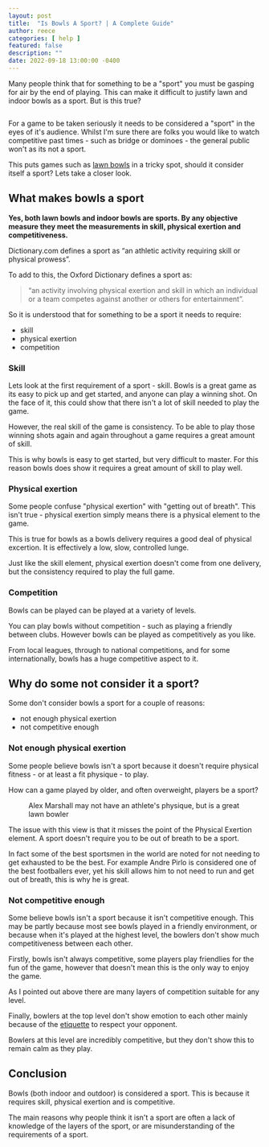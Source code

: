 ```yaml
---
layout: post
title:  "Is Bowls A Sport? | A Complete Guide"
author: reece
categories: [ help ]
featured: false
description: ""
date: 2022-09-18 13:00:00 -0400
---
```

    

<!-- wp:paragraph -->
<p xmlns="http://www.w3.org/1999/xhtml">Many people think that for something to be a "sport" you must be gasping for air by the end of playing. This can make it difficult to justify lawn and indoor bowls as a sport. But is this true?</p>
<!-- /wp:paragraph -->

<!-- wp:image {"id":1455,"sizeSlug":"full","linkDestination":"none"} -->
<figure class="wp-block-image size-full"><img src="/img/posts/Is-Bowls-A-Sport.jpg" alt="" class="wp-image-1455"/></figure>
<!-- /wp:image -->

<!-- wp:paragraph -->
<p>For a game to be taken seriously it needs to be considered a "sport" in the eyes of it's audience. Whilst I'm sure there are folks you would like to watch competitive past times - such as bridge or dominoes - the general public won't as its not a sport.</p>
<!-- /wp:paragraph -->

<!-- wp:paragraph -->
<p> This puts games such as <a href="https://www.jackhighbowls.com/help/lawn-bowls-rules/" data-type="post" data-id="304">lawn bowls</a> in a tricky spot, should it consider itself a sport? Lets take a closer look.</p>
<!-- /wp:paragraph -->

<!-- wp:heading -->
<h2>What makes bowls a sport</h2>
<!-- /wp:heading -->

<!-- wp:paragraph -->
<p><strong>Yes, both lawn bowls and indoor bowls are sports. By any objective measure they meet the measurements in skill, physical exertion and competitiveness.</strong></p>
<!-- /wp:paragraph -->

<!-- wp:paragraph -->
<p>Dictionary.com defines a sport as “an athletic activity requiring skill or physical prowess”.</p>
<!-- /wp:paragraph -->

<!-- wp:paragraph -->
<p>To add to this, the Oxford Dictionary defines a sport as:</p>
<!-- /wp:paragraph -->

<!-- wp:quote -->
<blockquote class="wp-block-quote"><!-- wp:paragraph -->
<p>“an activity involving physical exertion and skill in which an individual or a team competes against another or others for entertainment”. </p>
<!-- /wp:paragraph --></blockquote>
<!-- /wp:quote -->

<!-- wp:paragraph -->
<p>So it is understood that for something to be a sport it needs to require:</p>
<!-- /wp:paragraph -->

<!-- wp:list -->
<ul><!-- wp:list-item -->
<li>skill</li>
<!-- /wp:list-item -->

<!-- wp:list-item -->
<li>physical exertion</li>
<!-- /wp:list-item -->

<!-- wp:list-item -->
<li>competition</li>
<!-- /wp:list-item --></ul>
<!-- /wp:list -->

<!-- wp:heading {"level":3} -->
<h3>Skill</h3>
<!-- /wp:heading -->

<!-- wp:paragraph -->
<p>Lets look at the first requirement of a sport - skill. Bowls is a great game as its easy to pick up and get started, and anyone can play a winning shot. On the face of it, this could show that there isn't a lot of skill needed to play the game.</p>
<!-- /wp:paragraph -->

<!-- wp:paragraph -->
<p>However, the real skill of the game is consistency. To be able to play those winning shots again and again throughout a game requires a great amount of skill.</p>
<!-- /wp:paragraph -->

<!-- wp:paragraph -->
<p>This is why bowls is easy to get started, but very difficult to master. For this reason bowls does show it requires a great amount of skill to play well.</p>
<!-- /wp:paragraph -->

<!-- wp:heading {"level":3} -->
<h3>Physical exertion</h3>
<!-- /wp:heading -->

<!-- wp:paragraph -->
<p>Some people confuse "physical exertion" with "getting out of breath". This isn't true - physical exertion simply means there is a physical element to the game.</p>
<!-- /wp:paragraph -->

<!-- wp:paragraph -->
<p>This is true for bowls as a bowls delivery requires a good deal of physical excertion. It is effectively a low, slow, controlled lunge. </p>
<!-- /wp:paragraph -->

<!-- wp:paragraph -->
<p>Just like the skill element, physical exertion doesn't come from one delivery, but the consistency required to play the full game. </p>
<!-- /wp:paragraph -->

<!-- wp:heading {"level":3} -->
<h3>Competition</h3>
<!-- /wp:heading -->

<!-- wp:paragraph -->
<p>Bowls can be played can be played at a variety of levels. </p>
<!-- /wp:paragraph -->

<!-- wp:paragraph -->
<p>You can play bowls without competition - such as playing a friendly between clubs. However bowls can be played as competitively as you like.</p>
<!-- /wp:paragraph -->

<!-- wp:paragraph -->
<p>From local leagues, through to national competitions, and for some internationally, bowls has a huge competitive aspect to it.</p>
<!-- /wp:paragraph -->

<!-- wp:heading -->
<h2>Why do some not consider it a sport?</h2>
<!-- /wp:heading -->

<!-- wp:paragraph -->
<p>Some don't consider bowls a sport for a couple of reasons:</p>
<!-- /wp:paragraph -->

<!-- wp:list -->
<ul><!-- wp:list-item -->
<li>not enough physical exertion</li>
<!-- /wp:list-item -->

<!-- wp:list-item -->
<li>not competitive enough</li>
<!-- /wp:list-item --></ul>
<!-- /wp:list -->

<!-- wp:heading {"level":3} -->
<h3>Not enough physical exertion</h3>
<!-- /wp:heading -->

<!-- wp:paragraph -->
<p>Some people believe bowls isn't a sport because it doesn't require physical fitness - or at least a fit physique - to play.</p>
<!-- /wp:paragraph -->

<!-- wp:paragraph -->
<p>How can a game played by older, and often overweight, players be a sport?</p>
<!-- /wp:paragraph -->

<!-- wp:image {"id":1454,"sizeSlug":"full","linkDestination":"none"} -->
<figure class="wp-block-image size-full"><img src="/img/posts/Bioflow-Alex-Marshall-2019.jpg" alt="" class="wp-image-1454"/><figcaption class="wp-element-caption">Alex Marshall may not have an athlete's physique, but is a great lawn bowler</figcaption></figure>
<!-- /wp:image -->

<!-- wp:paragraph -->
<p>The issue with this view is that it misses the point of the Physical Exertion element. A sport doesn't require you to be out of breath to be a sport.</p>
<!-- /wp:paragraph -->

<!-- wp:paragraph -->
<p>In fact some of the best sportsmen in the world are noted for not needing to get exhausted to be the best. For example Andre Pirlo is considered one of the best footballers ever, yet his skill allows him to not need to run and get out of breath, this is why he is great.</p>
<!-- /wp:paragraph -->

<!-- wp:heading {"level":3} -->
<h3>Not competitive enough</h3>
<!-- /wp:heading -->

<!-- wp:paragraph -->
<p>Some believe bowls isn't a sport because it isn't competitive enough. This may be partly because most see bowls played in a friendly environment, or because when it's played at the highest level, the bowlers don't show much competitiveness between each other.</p>
<!-- /wp:paragraph -->

<!-- wp:paragraph -->
<p>Firstly, bowls isn't always competitive, some players play friendlies for the fun of the game, however that doesn't mean this is the only way to enjoy the game.</p>
<!-- /wp:paragraph -->

<!-- wp:paragraph -->
<p>As I pointed out above there are many layers of competition suitable for any level.</p>
<!-- /wp:paragraph -->

<!-- wp:paragraph -->
<p>Finally, bowlers at the top level don't show emotion to each other mainly because of the <a href="https://www.jackhighbowls.com/help/lawn-bowls-rules-and-etiquette/" data-type="post" data-id="361">etiquette</a> to respect your opponent. </p>
<!-- /wp:paragraph -->

<!-- wp:paragraph -->
<p>Bowlers at this level are incredibly competitive, but they don't show this to remain calm as they play.</p>
<!-- /wp:paragraph -->

<!-- wp:heading -->
<h2>Conclusion</h2>
<!-- /wp:heading -->

<!-- wp:paragraph -->
<p>Bowls (both indoor and outdoor) is considered a sport. This is because it requires skill, physical exertion and is competitive.</p>
<!-- /wp:paragraph -->

<!-- wp:paragraph -->
<p>The main reasons why people think it isn't a sport are often a lack of knowledge of the layers of the sport, or are misunderstanding of the requirements of a sport.</p>
<!-- /wp:paragraph -->
    